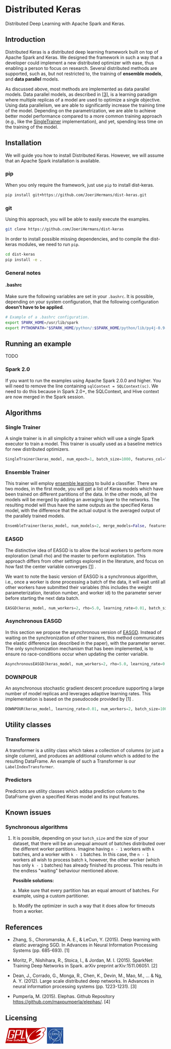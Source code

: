 # Distributed Keras

Distributed Deep Learning with Apache Spark and Keras.

## Introduction

Distributed Keras is a distributed deep learning framework built on top of Apache Spark and Keras. We designed the framework in such a way that a developer could implement a new distributed optimizer with ease, thus enabling a person to focus on research. Several distributed methods are supported, such as, but not restricted to, the training of **ensemble models**, and **data parallel** models.

As discussed above, most methods are implemented as data parallel models. Data parallel models, as described in [[3]](http://papers.nips.cc/paper/4687-large-scale-distributed-deep-networks.pdf), is a learning paradigm where multiple replicas of a model are used to optimize a single objective. Using data parallelism, we are able to significantly increase the training time of the model. Depending on the parametrization, we are able to achieve better model performance compared to a more common training approach (e.g., like the [SingleTrainer](#single-trainer) implementation), and yet, spending less time on the training of the model.

## Installation

We will guide you how to install Distributed Keras. However, we will assume that an Apache Spark installation is available.

### pip

When you only require the framework, just use `pip` to install dist-keras.

```bash
pip install git+https://github.com/JoeriHermans/dist-keras.git
```
### git

Using this approach, you will be able to easily execute the examples.

```bash
git clone https://github.com/JoeriHermans/dist-keras
```

In order to install possible missing dependencies, and to compile the dist-keras modules, we need to run `pip`.

```bash
cd dist-keras
pip install -e .
```

### General notes

#### .bashrc

Make sure the following variables are set in your `.bashrc`. It is possible, depending on your system configuration, that the following configuration **doesn't have to be applied**.

```bash
# Example of a .bashrc configuration.
export SPARK_HOME=/usr/lib/spark
export PYTHONPATH="$SPARK_HOME/python/:$SPARK_HOME/python/lib/py4j-0.9-src.zip:$PYTHONPATH"
```

## Running an example

TODO

### Spark 2.0

If you want to run the examples using Apache Spark 2.0.0 and higher. You will need to remove the line containing `sqlContext = SQLContext(sc)`. We need to do this because in Spark 2.0+, the SQLContext, and Hive context are now merged in the Spark session.

## Algorithms

### Single Trainer

A single trainer is in all simplicity a trainer which will use a single Spark executor to train a model. This trainer is usually used as a baseline metrics for new distributed optimizers.

```python
SingleTrainer(keras_model, num_epoch=1, batch_size=1000, features_col="features", label_col="label")
```

### Ensemble Trainer

This trainer will employ [ensemble learning](https://en.wikipedia.org/wiki/Ensemble_learning) to build a classifier. There are two modes, in the first mode, you will get a list of Keras models which have been trained on different partitions of the data. In the other mode, all the models will be merged by adding an averaging layer to the networks. The resulting model will thus have the same outputs as the specified Keras model, with the difference that the actual output is the averaged output of the parallely trained models.

```python
EnsembleTrainer(keras_model, num_models=2, merge_models=False, features_col="features", label_col="label")
```

### EASGD

The distinctive idea of EASGD is to allow the local workers to perform more exploration (small rho) and the master to perform exploitation. This approach differs from other settings explored in the literature, and focus on how fast the center variable converges [[1]](https://arxiv.org/pdf/1412.6651.pdf) .

We want to note the basic version of EASGD is a synchronous algorithm, i.e., once a worker is done processing a batch of the data, it will wait until all other workers have submitted their variables (this includes the weight parameterization, iteration number, and worker id) to the parameter server before starting the next data batch.

```python
EASGD(keras_model, num_workers=2, rho=5.0, learning_rate=0.01, batch_size=1000, features_col="features", label_col="label")
```

### Asynchronous EASGD

In this section we propose the asynchronous version of [EASGD](#easgd). Instead of waiting on the synchronization of other trainers, this method communicates the elastic difference (as described in the paper), with the parameter server. The only synchronization mechanism that has been implemented, is to ensure no race-conditions occur when updating the center variable.

```python
AsynchronousEASGD(keras_model, num_workers=2, rho=5.0, learning_rate=0.01, batch_size=1000, features_col="features", label_col="label", communcation_window=5)
```

### DOWNPOUR

An asynchronous stochastic gradient descent procedure supporting a large number of model replicas and leverages adaptive learning rates. This implementation is based on the pseudocode provided by [1] .

```python
DOWNPOUR(keras_model, learning_rate=0.01, num_workers=2, batch_size=1000, features_col="features", label_col="label", communication_window=5)
```

## Utility classes

### Transformers

A transformer is a utility class which takes a collection of columns (or just a single column), and produces an additional column which is added to the resulting DataFrame. An example of such a Transformer is our `LabelIndexTransformer`.

### Predictors

Predictors are utility classes which addsa prediction column to the DataFrame given a specified Keras model and its input features.

## Known issues

### Synchronous algorithms

1. It is possible, depending on your `batch_size` and the size of your dataset, that there will be an unequal amount of batches distributed over the different worker partitions. Imagine having `n - 1` workers with `k` batches, and a worker with `k - 1` batches. In this case, the `n - 1` workers all wish to process batch `k`, however, the other worker (which has only `k - 1` batches) has already finished its process. This results in the endless "waiting" behaviour mentioned above.

    **Possible solutions:**

    a. Make sure that every partition has an equal amount of batches. For example, using a custom partitioner.

    b. Modify the optimizer in such a way that it does allow for timeouts from a worker.

## References

* Zhang, S., Choromanska, A. E., & LeCun, Y. (2015). Deep learning with elastic averaging SGD. In Advances in Neural Information Processing Systems (pp. 685-693). [1]

* Moritz, P., Nishihara, R., Stoica, I., & Jordan, M. I. (2015). SparkNet: Training Deep Networks in Spark. arXiv preprint arXiv:1511.06051. [2]

* Dean, J., Corrado, G., Monga, R., Chen, K., Devin, M., Mao, M., ... & Ng, A. Y. (2012). Large scale distributed deep networks. In Advances in neural information processing systems (pp. 1223-1231). [3]

<!-- @misc{pumperla2015, -->
<!-- author = {Max Pumperla}, -->
<!-- title = {elephas}, -->
<!-- year = {2015}, -->
<!-- publisher = {GitHub}, -->
<!-- journal = {GitHub repository}, -->
<!-- howpublished = {\url{https://github.com/maxpumperla/elephas}} -->
<!-- } -->
* Pumperla, M. (2015). Elephas. Github Repository https://github.com/maxpumperla/elephas/. [4]

## Licensing

![GPLv3](resources/gpl_v3.png) ![CERN](resources/cern_logo.jpg)
